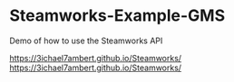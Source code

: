 # Steamworks-Example-GMS
 Demo of how to use the Steamworks API

[https://3ichael7ambert.github.io/Steamworks/
](https://3ichael7ambert.github.io/Steamworks/)https://3ichael7ambert.github.io/Steamworks/
